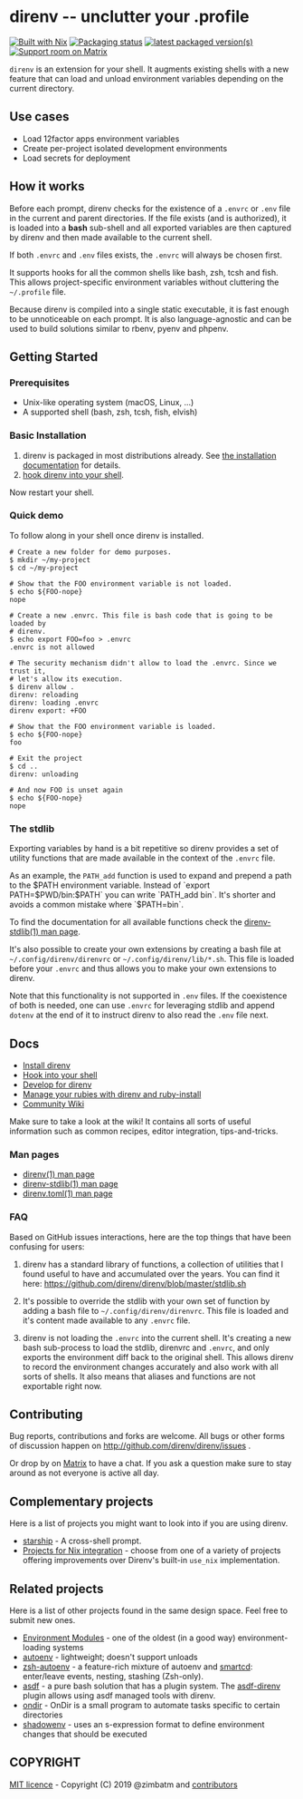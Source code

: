 direnv -- unclutter your .profile
=================================

[![Built with Nix](https://builtwithnix.org/badge.svg)](https://builtwithnix.org)
[![Packaging status](https://repology.org/badge/tiny-repos/direnv.svg)](https://repology.org/project/direnv/versions)
[![latest packaged version(s)](https://repology.org/badge/latest-versions/direnv.svg)](https://repology.org/project/direnv/versions)
[![Support room on Matrix](https://img.shields.io/matrix/direnv:numtide.com.svg?label=%23direnv%3Anumtide.com&logo=matrix&server_fqdn=matrix.numtide.com)](https://matrix.to/#/#direnv:numtide.com)

`direnv` is an extension for your shell. It augments existing shells with a
new feature that can load and unload environment variables depending on the
current directory.

## Use cases

* Load 12factor apps environment variables
* Create per-project isolated development environments
* Load secrets for deployment

## How it works

Before each prompt, direnv checks for the existence of a `.envrc` or `.env`
file in the current and parent directories. If the file exists (and is
authorized), it is loaded into a **bash** sub-shell and all exported
variables are then captured by direnv and then made available to the current
shell.

If both `.envrc` and `.env` files exists, the `.envrc` will always be chosen
first.

It supports hooks for all the common shells like bash, zsh, tcsh and fish.
This allows project-specific environment variables without cluttering the
`~/.profile` file.

Because direnv is compiled into a single static executable, it is fast enough
to be unnoticeable on each prompt. It is also language-agnostic and can be
used to build solutions similar to rbenv, pyenv and phpenv.

## Getting Started

### Prerequisites

* Unix-like operating system (macOS, Linux, ...)
* A supported shell (bash, zsh, tcsh, fish, elvish)

### Basic Installation

1. direnv is packaged in most distributions already. See [the installation documentation](docs/installation.md) for details.
2. [hook direnv into your shell](docs/hook.md).

Now restart your shell.

### Quick demo

To follow along in your shell once direnv is installed.

```shell
# Create a new folder for demo purposes.
$ mkdir ~/my-project
$ cd ~/my-project

# Show that the FOO environment variable is not loaded.
$ echo ${FOO-nope}
nope

# Create a new .envrc. This file is bash code that is going to be loaded by
# direnv.
$ echo export FOO=foo > .envrc
.envrc is not allowed

# The security mechanism didn't allow to load the .envrc. Since we trust it,
# let's allow its execution.
$ direnv allow .
direnv: reloading
direnv: loading .envrc
direnv export: +FOO

# Show that the FOO environment variable is loaded.
$ echo ${FOO-nope}
foo

# Exit the project
$ cd ..
direnv: unloading

# And now FOO is unset again
$ echo ${FOO-nope}
nope
```

### The stdlib

Exporting variables by hand is a bit repetitive so direnv provides a set of
utility functions that are made available in the context of the `.envrc` file.

As an example, the `PATH_add` function is used to expand and prepend a path to
the $PATH environment variable. Instead of `export PATH=$PWD/bin:$PATH` you
can write `PATH_add bin`. It's shorter and avoids a common mistake where
`$PATH=bin`.

To find the documentation for all available functions check the
[direnv-stdlib(1) man page](man/direnv-stdlib.1.md).

It's also possible to create your own extensions by creating a bash file at
`~/.config/direnv/direnvrc` or `~/.config/direnv/lib/*.sh`. This file is
loaded before your `.envrc` and thus allows you to make your own extensions to
direnv.

Note that this functionality is not supported in `.env` files. If the
coexistence of both is needed, one can use `.envrc` for leveraging stdlib and
append `dotenv` at the end of it to instruct direnv to also read the `.env`
file next.

## Docs

* [Install direnv](docs/installation.md)
* [Hook into your shell](docs/hook.md)
* [Develop for direnv](docs/development.md)
* [Manage your rubies with direnv and ruby-install](docs/ruby.md)
* [Community Wiki](https://github.com/direnv/direnv/wiki)

Make sure to take a look at the wiki! It contains all sorts of useful
information such as common recipes, editor integration, tips-and-tricks.

### Man pages

* [direnv(1) man page](man/direnv.1.md)
* [direnv-stdlib(1) man page](man/direnv-stdlib.1.md)
* [direnv.toml(1) man page](man/direnv.toml.1.md)

### FAQ

Based on GitHub issues interactions, here are the top things that have been
confusing for users:

1. direnv has a standard library of functions, a collection of utilities that
   I found useful to have and accumulated over the years. You can find it
   here: https://github.com/direnv/direnv/blob/master/stdlib.sh

2. It's possible to override the stdlib with your own set of function by
   adding a bash file to `~/.config/direnv/direnvrc`. This file is loaded and
   it's content made available to any `.envrc` file.

3. direnv is not loading the `.envrc` into the current shell. It's creating a
   new bash sub-process to load the stdlib, direnvrc and `.envrc`, and only
   exports the environment diff back to the original shell. This allows direnv
   to record the environment changes accurately and also work with all sorts
   of shells. It also means that aliases and functions are not exportable
   right now.

## Contributing

Bug reports, contributions and forks are welcome. All bugs or other forms of
discussion happen on http://github.com/direnv/direnv/issues .

Or drop by on [Matrix](https://matrix.to/#/#direnv:numtide.com) to
have a chat. If you ask a question make sure to stay around as not everyone is
active all day.

## Complementary projects

Here is a list of projects you might want to look into if you are using direnv.

* [starship](https://starship.rs/) - A cross-shell prompt.
* [Projects for Nix integration](https://github.com/direnv/direnv/wiki/Nix) - choose from one of a variety of projects offering improvements over Direnv's built-in `use_nix` implementation.

## Related projects

Here is a list of other projects found in the same design space. Feel free to
submit new ones.

* [Environment Modules](http://modules.sourceforge.net/) - one of the oldest (in a good way) environment-loading systems
* [autoenv](https://github.com/kennethreitz/autoenv) - lightweight; doesn't support unloads
* [zsh-autoenv](https://github.com/Tarrasch/zsh-autoenv) - a feature-rich mixture of autoenv and [smartcd](https://github.com/cxreg/smartcd): enter/leave events, nesting, stashing (Zsh-only).
* [asdf](https://github.com/asdf-vm/asdf) - a pure bash solution that has a plugin system. The [asdf-direnv](https://github.com/asdf-community/asdf-direnv) plugin allows using asdf managed tools with direnv.
* [ondir](https://github.com/alecthomas/ondir) - OnDir is a small program to automate tasks specific to certain directories
* [shadowenv](https://shopify.github.io/shadowenv/) - uses an s-expression format to define environment changes that should be executed

## COPYRIGHT

[MIT licence](LICENSE) - Copyright (C) 2019 @zimbatm and [contributors](https://github.com/direnv/direnv/graphs/contributors)
